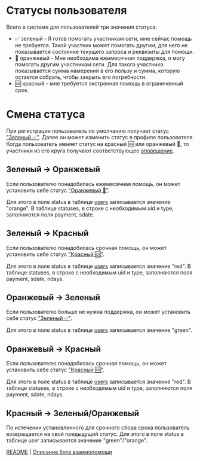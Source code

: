 # Статусы пользователя

Всего в системе для пользователей три значения статуса:

- ✅ зеленый   - Я готов помогать участникам сети, мне сейчас помощь не требуется. Такой участник может помогать другим, для него не показывается состояние текущего запроса и реквизиты для помощи. 
- 🔆 оранжевый - Мне необходима ежемесячная поддержка, я могу помогать другим участникам сети. Для такого участника показывается сумма намерений в его пользу и сумма, которую остается собрать, чтобы закрыть его потребности. 
- 🆘 красный   - мне требуется экстренная помощь в ограниченный срок.

# Смена статуса

При регистрации пользователь по умолчанию получает статус ["Зеленый ✅"](../statuses/green.md). Далее он может изменить статус в профиле пользователя. 
Когда пользователь меняет статус на красный 🆘 или оранжевый 🔆, то участники из его круга получают соответствующее [оповещение](../notifications/status_changed.md).

## Зеленый -> Оранжевый

Если пользователю понадобилась ежемесячная помощь, он может установить себе статус ["Оранжевый 🔆"](../statuses/orange.md).

Для этого в поле status в таблице [users](../tables/users.md) записывается значение "orange".
В таблице statuses, в строке с необходимым uid и type, заполняются поля payment, sdate.

## Зеленый -> Красный

Если пользователю понадобилась срочная помощь, он может установить себе статус ["Красный 🆘"](../statuses/red.md).

Для этого в поле status в таблице [users](../tables/users.md) записывается значение "red".
В таблице statuses, в строке с необходимым uid и type, заполняются поля payment, sdate, ndays.

## Оранжевый -> Зеленый

Если пользователю больше не нужна поддержка, он может установить себе статус ["Зеленый ✅"](../statuses/green.md).

Для этого в поле status в таблице [users](../tables/users.md) записывается значение "green".

## Оранжевый -> Красный

Если пользователю понадобилась срочная помощь, он может установить себе статус ["Красный 🆘"](../statuses/red.md).

Для этого в поле status в таблице [users](../tables/users.md) записывается значение "red".
В таблице statuses, в строке с необходимым uid и type, заполняются поля payment, sdate, ndays.

## Красный -> Зеленый/Оранжевый

По истечении установленного для срочного сбора срока пользователь возвращается на свой предыдущий статус.
Для этого в поле status в таблице user записывается значение "green"/"orange".

[README](README.md)  |   [Описание бота взаимопомощи](../index.md) 
